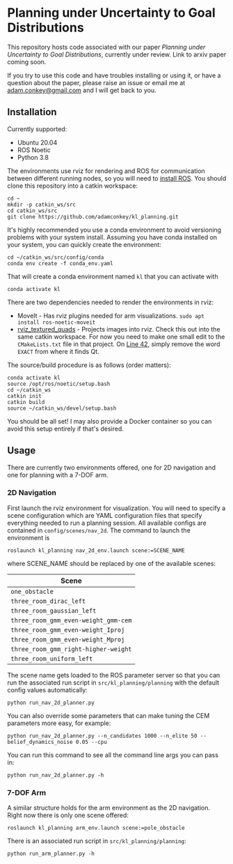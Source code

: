 # Planning under Uncertainty to Goal Distributions

This repository hosts code associated with our paper _Planning under Uncertainty to Goal Distributions_, currently under review. Link to arxiv paper coming soon.

If you try to use this code and have troubles installing or using it, or have a question about the paper, please raise an issue or email me at [adam.conkey@gmail.com](adam.conkey@gmail.com) and I will get back to you.

## Installation
Currently supported:
  - Ubuntu 20.04
  - ROS Noetic
  - Python 3.8

The environments use rviz for rendering and ROS for communication between different running nodes, so you will need to [install ROS](http://wiki.ros.org/noetic/Installation/Ubuntu). You should clone this repository into a catkin workspace:

    cd ~
    mkdir -p catkin_ws/src
    cd catkin_ws/src
    git clone https://github.com/adamconkey/kl_planning.git

It's highly recommended you use a conda environment to avoid versioning problems with your system install. Assuming you have conda installed on your system, you can quickly create the environment:

    cd ~/catkin_ws/src/config/conda
    conda env create -f conda_env.yaml
    
That will create a conda environment named `kl` that you can activate with

    conda activate kl
    
There are two dependencies needed to render the environments in rviz:
  - MoveIt - Has rviz plugins needed for arm visualizations. `sudo apt install ros-noetic-moveit`
  - [rviz_textured_quads](https://github.com/lucasw/rviz_textured_quads) - Projects images into rviz. Check this out into the same catkin workspace. For now you need to make one small edit to the `CMakeLists.txt` file in that project. On [Line 42](https://github.com/lucasw/rviz_textured_quads/blob/image_topic/CMakeLists.txt#L42), simply remove the word `EXACT` from where it finds Qt.

The source/build procedure is as follows (order matters):

    conda activate kl
    source /opt/ros/noetic/setup.bash
    cd ~/catkin_ws
    catkin init
    catkin build
    source ~/catkin_ws/devel/setup.bash
    
You should be all set! I may also provide a Docker container so you can avoid this setup entirely if that's desired.

## Usage
There are currently two environments offered, one for 2D navigation and one for planning with a 7-DOF arm.
### 2D Navigation
First launch the rviz environment for visualization. You will need to specify a scene configuration which are YAML configuration files that specify everything needed to run a planning session. All available configs are contained in `config/scenes/nav_2d`. The command to launch the environment is

    roslaunch kl_planning nav_2d_env.launch scene:=SCENE_NAME
    
where SCENE_NAME should be replaced by one of the available scenes:

| Scene                                |
|--------------------------------------|
| `one_obstacle`                       |
| `three_room_dirac_left`              |
| `three_room_gaussian_left`           |
| `three_room_gmm_even-weight_gmm-cem` |
| `three_room_gmm_even-weight_Iproj`   |
| `three_room_gmm_even-weight_Mproj`   |
| `three_room_gmm_right-higher-weight` |
| `three_room_uniform_left`            |

The scene name gets loaded to the ROS parameter server so that you can run the associated run script in `src/kl_planning/planning` with the default config values automatically:

    python run_nav_2d_planner.py
    
You can also override some parameters that can make tuning the CEM parameters more easy, for example:

    python run_nav_2d_planner.py --n_candidates 1000 --n_elite 50 --belief_dynamics_noise 0.05 --cpu
    
You can run this command to see all the command line args you can pass in:

    python run_nav_2d_planner.py -h
    
### 7-DOF Arm
A similar structure holds for the arm environment as the 2D navigation. Right now there is only one scene offered:

    roslaunch kl_planning arm_env.launch scene:=pole_obstacle
    
There is an associated run script in `src/kl_planning/planning`:

    python run_arm_planner.py -h
